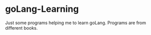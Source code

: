 # goLang-Learning
Just some programs helping me to learn goLang.
Programs are from different books.
